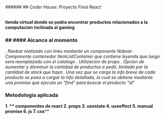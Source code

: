 ###### ###### ## Coder House: Proyecto Final React
**tienda virtual donde se podra encontrar productos relacionados a la computacion inclinada al gaming**
### ## #### Alcance al momento
*. Navbar realizado con links mediante un componente Nabvar 
. Componente contenedor ItemListConteiner que contiene leyenda que luego sera reemplazado con el catalogo
. Utilizacion de props
. Opcion de aumentar y disminuir la cantidad de productos a pedir, limitado por la cantidad de stock que haya
. Una vez que se carga la info breve de cada producto se pasa a cargar la info detallada, la cual se obtiene mediante una promise que ejecuta un "find" para buscar el producto "id"*
### Metodologia aplicada
**1. ** componentes de react
2.  props
3.  usestate
4.  useeffect
5.  manual promise
6.  js
7.  css****